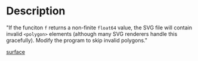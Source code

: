 # Description
"If the funciton `f` returns a non-finite `float64` value, the SVG file will contain invalid `<polygon>` elements (although many SVG renderers handle this gracefully).  Modify the program to skip invalid polygons."

[surface](https://github.com/adonovan/gopl.io/blob/b725d6015f980e94734da37e35ba0d943fc7532f/ch3/surface/main.go)

